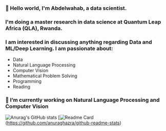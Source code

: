 ### 👋 Hello world, I'm Abdelwahab, a data scientist. 
### I'm doing a master research in data science at Quantum Leap Africa (QLA), Rwanda.
### I am interested in discussing anything regarding Data and ML/Deep Learning. I am passionate about:
- Data
- Natural Language Processing
- Computer Vision
- Mathematical Problem Solving
- Programming
- Reading

### 🔭 I’m currently working on Natural Language Processing and Computer Vision 

<!--
**abdelwahab01630/abdelwahab01630** is a ✨ _special_ ✨ repository because its `README.md` (this file) appears on your GitHub profile.

Here are some ideas to get you started:

- 🔭 I’m currently working on ...
- 🌱 I’m currently learning ...
- 👯 I’m looking to collaborate on ...
- 🤔 I’m looking for help with ...
- 💬 Ask me about ...
- 📫 How to reach me: ...
- 😄 Pronouns: ...
- ⚡ Fun fact: ...
-->

![Anurag's GitHub stats](https://github-readme-stats.vercel.app/api?username=abdelwahab01630&show_icons=true&theme=radical)
[![Readme Card](https://github-readme-stats.vercel.app/api/pin/?username=abdelwahab01630&repo=CNN-for-Breast-Cancer-IDC-)(https://github.com/anuraghazra/github-readme-stats)

